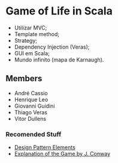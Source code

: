 # Game of Life in Scala

  - Utilizar MVC;
  - Template method;
  - Strategy;
  - Dependency Injection (Veras);
  - GUI em Scala;
  - Mundo infinito (mapa de Karnaugh).

## Members
- André Cassio
- Henrique Leo
- Giovanni Guidini
- Thiago Veras
- Vitor Dullens


### Recomended Stuff

  - [Design Pattern Elements](http://www.uml.org.cn/c++/pdf/DesignPatterns.pdf)
  - [Explanation of the Game by J. Conway](https://youtu.be/E8kUJL04ELA)
